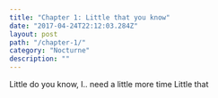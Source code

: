 ```yaml
---
title: "Chapter 1: Little that you know"
date: "2017-04-24T22:12:03.284Z"
layout: post
path: "/chapter-1/"
category: "Nocturne"
description: ""
---
```


Little do you know, I.. need a little more time
Little that




